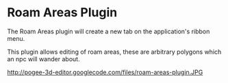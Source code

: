 # Roam Areas Plugin #

The Roam Areas plugin will create a new tab on the application's ribbon menu.

This plugin allows editing of roam areas, these are arbitrary polygons which an npc will wander about.

http://pogee-3d-editor.googlecode.com/files/roam-areas-plugin.JPG